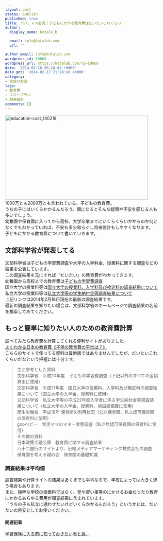 ```yaml
---
layout: post
status: publish
published: true
title: パパ、ママ必見！子どもにかかる教育費はだいたいこれくらい！
author:
  display_name: kotala_b

  email: info@kotalab.com
  url: ''

author_email: info@kotalab.com
wordpress_id: 10860
wordpress_url: https://kotalab.com/?p=10860
date: '2014-02-18 06:28:43 +0900'
date_gmt: '2014-02-17 21:28:43 +0900'
category:
- 家族のお金
tags:
- 教育費
- マネープラン
- 将来設計
comments: []
---
```

<p><img src="https://kotalab.com/wp-content/uploads/education-cost_140218.png" alt="education-cost_140218" width="470" height="279" class="alignnone size-full wp-image-10863" /><br />
1000万とも2000万とも言われている、子どもの教育費。<br />
うちの子にはいくらかかるんだろう。親になるとそんな疑問や不安を感じる人も多いでしょう。<br />
幼稚園や保育園に入ってから高校、大学卒業までにいくらくらいかかるのか何となくでもわかっていれば、不安も多少和らぐし将来設計もしやすくなります。<br />
子どもにかかる教育費について書いていきます。<br />
</p>
<!--more-->
<h2>文部科学省が発表してる</h2>
<p>文部科学省は子どもの学習費調査や大学の入学料金、授業料に関する調査などの結果を公表しています。<br />
この調査結果を元にすれば「だいたい」の教育費がわかってきます。<br />
幼稚園から高校までの教育費は<a href="http://www.mext.go.jp/b_menu/toukei/chousa03/gakushuuhi/kekka/k_detail/1343235.htm" title="子どもの学習費調査" target="_blank">子どもの学習費調査</a><br />
国立大学の授業料等は<a href="http://www.mext.go.jp/a_menu/koutou/houjin/1293385.htm" target="_blank">国立大学の授業料、入学料及び検定料の調査結果について</a><br />
私立大学の授業料等は<a href="http://www.mext.go.jp/a_menu/koutou/shinkou/07021403/1332348.htm" target="_blank">私立大学等の学生納付金等調査結果について</a><br />
上記リンクは2014年2月18日現在の最新の調査結果です。<br />
最新の調査結果を知りたい場合は、文部科学省のホームページで調査結果の名前を検索してみてください。</p>
<h2>もっと簡単に知りたい人のための教育費計算</h2>
<p>調べてみたら教育費を計算してくれる便利サイトがありました。<br />
<a href="http://educationalcost.com/" target="_blank">よくわかる日本の教育費《子供の教育費の平均は？》</a><a href="https://b.hatena.ne.jp/entry/http://educationalcost.com/" target="_blank"><img border="0" src="https://b.hatena.ne.jp/entry/image/http://educationalcost.com/" alt="" /></a><br />
こちらのサイトで使ってる資料は最新版ではありませんでしたが、だいたいこれくらいだなという把握には十分です。</p>
<blockquote><p>主に参考とした資料<br />
文部科学省　平成20年度　子どもの学習費調査（下記以外のすべての金額算出に使用）<br />
文部科学省　平成21年度　国立大学の授業料、入学料及び検定料の調査結果について（国立大学の入学金、授業料に使用）<br />
文部科学省　私立大学等の平成22年度入学者に係る学生納付金等調査結果について（私立大学の入学金、授業料、施設設備費に使用）<br />
厚生労働省　平成18年 保育所の利用状況（公立保育園、私立認可保育園の保育料に使用）<br />
gooベビー　育児ママのマネー実態調査（私立無認可保育園の保育料に使用）<br />
その他の資料<br />
日本政策金融公庫　教育費に関する調査結果<br />
八十二銀行のサイトより、日経メディアマーケティング株式会社の調査<br />
保育園を考える親の会　保育園の基礎知識</p></blockquote>
<h3>調査結果は平均値</h3>
<p>調査結果や計算サイトの結果はあくまでも平均なので、学校によっては大きく違う場合もあります。<br />
また、純粋な学校の授業料ではなく、塾や習い事等のにかけるお金だったり教育にかかるあらゆる費用が調査結果に含まれています。<br />
「うちの子も私立に通わせたいけどいくらかかるんだろう」というかたは、だいたいの目安としてお使いください。</p>
<h4 class="rel">関連記事</h4>
<p><a href="https://kotalab.com/educational-insurance" target="_blank">学資保険に入る前に知っておきたい表と裏。</a><span class="removed_link" title="b.hatena.ne.jp/entry/https://kotalab.com/educational-insurance"><img border="0" src="https://b.hatena.ne.jp/entry/image/https://kotalab.com/educational-insurance" alt="" /></span></p>
